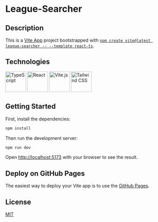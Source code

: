 # League-Searcher

## Description

This is a [Vite App](https://vitejs.dev/) project bootstrapped with [`npm create vite@latest league-searcher -- --template react-ts`](https://vitejs.dev/guide/).

## Technologies
[<img src="https://cdn.jsdelivr.net/gh/devicons/devicon/icons/typescript/typescript-original.svg" alt="TypeScript" width="64" height="64" />](https://www.typescriptlang.org/)
[<img src="https://cdn.jsdelivr.net/gh/devicons/devicon/icons/react/react-original.svg" alt="React" width="64" height="64" />](https://reactjs.org/)
[<img src="https://vitejs.dev/logo.svg" alt="Vite.js" width="64" height="64" />](https://vitejs.dev/)
[<img src="https://cdn.jsdelivr.net/gh/devicons/devicon/icons/tailwindcss/tailwindcss-plain.svg" alt="Tailwind CSS" width="64" height="64" />](https://tailwindcss.com/)

## Getting Started

First, install the dependencies:

```bash
npm install
```

Then run the development server:
```bash
npm run dev
```

Open [http://localhost:5173](http://localhost:5173) with your browser to see the result.

## Deploy on GitHub Pages

The easiest way to deploy your Vite app is to use the [GitHub Pages](https://pages.github.com/).

## License

[MIT](https://github.com/WallQ/League-Searcher/blob/master/LICENSE)
